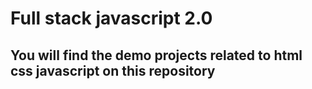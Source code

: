 
# Full stack javascript 2.0
## You will find the demo projects related to html css javascript on this repository
